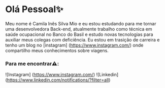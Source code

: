 # Olá Pessoal✨

Meu nome é Camila Inês Silva Mio e eu estou estudando para me tornar uma desenvolvedora Back-end, atualmente trabalho como técnica em saúde ocupacional no Banco do Basil e estudo novas tecnologias para auxiliar meus colegas com deficiência. Eu estou em trasição de carreira e tenho um blog no [instagram] (https://www.instagram.com/) onde compartilho meus conhecimentos sobre viagens.

### Para me encontrar⚠️:
![Instagram] (https://www.instagram.com/)
![Linkedin] (https://www.linkedin.com/notifications/?filter=all)


